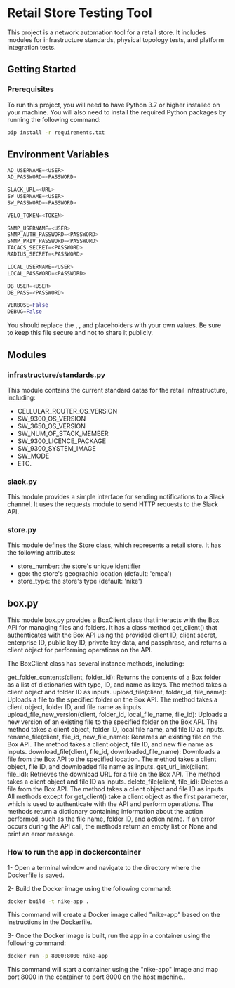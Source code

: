 # Retail Store Testing Tool

This project is a network automation tool for a retail store. It includes modules for infrastructure standards, physical topology tests, and platform integration tests.

## Getting Started

### Prerequisites

To run this project, you will need to have Python 3.7 or higher installed on your machine. You will also need to install the required Python packages by running the following command:

```bash
pip install -r requirements.txt

```

## Environment Variables

```python
AD_USERNAME=<USER>
AD_PASSWORD=<PASSWORD>

SLACK_URL=<URL>
SW_USERNAME=<USER>
SW_PASSWORD=<PASSWORD>

VELO_TOKEN=<TOKEN>

SNMP_USERNAME=<USER>
SNMP_AUTH_PASSWORD=<PASSWORD>
SNMP_PRIV_PASSWORD=<PASSWORD>
TACACS_SECRET=<PASSWORD>
RADIUS_SECRET=<PASSWORD>

LOCAL_USERNAME=<USER>
LOCAL_PASSWORD=<PASSWORD>

DB_USER=<USER>
DB_PASS=<PASSWORD>

VERBOSE=False
DEBUG=False

```
You should replace the <USER>, <PASSWORD>, and <URL> placeholders with your own values. Be sure to keep this file secure and not to share it publicly.

## Modules

### infrastructure/standards.py

This module contains the current standard datas for the retail infrastructure, including:

- CELLULAR_ROUTER_OS_VERSION
- SW_9300_OS_VERSION
- SW_3650_OS_VERSION
- SW_NUM_OF_STACK_MEMBER
- SW_9300_LICENCE_PACKAGE
- SW_9300_SYSTEM_IMAGE
- SW_MODE
- ETC.

### slack.py
This module provides a simple interface for sending notifications to a Slack channel. It uses the requests module to send HTTP requests to the Slack API.

### store.py
This module defines the Store class, which represents a retail store. It has the following attributes:

- store_number: the store's unique identifier
- geo: the store's geographic location (default: 'emea')
- store_type: the store's type (default: 'nike')

## box.py
This module box.py provides a BoxClient class that interacts with the Box API for managing files and folders. It has a class method get_client() that authenticates with the Box API using the provided client ID, client secret, enterprise ID, public key ID, private key data, and passphrase, and returns a client object for performing operations on the API.

The BoxClient class has several instance methods, including:

get_folder_contents(client, folder_id): Returns the contents of a Box folder as a list of dictionaries with type, ID, and name as keys. The method takes a client object and folder ID as inputs.
upload_file(client, folder_id, file_name): Uploads a file to the specified folder on the Box API. The method takes a client object, folder ID, and file name as inputs.
upload_file_new_version(client, folder_id, local_file_name, file_id): Uploads a new version of an existing file to the specified folder on the Box API. The method takes a client object, folder ID, local file name, and file ID as inputs.
rename_file(client, file_id, new_file_name): Renames an existing file on the Box API. The method takes a client object, file ID, and new file name as inputs.
download_file(client, file_id, downloaded_file_name): Downloads a file from the Box API to the specified location. The method takes a client object, file ID, and downloaded file name as inputs.
get_url_link(client, file_id): Retrieves the download URL for a file on the Box API. The method takes a client object and file ID as inputs.
delete_file(client, file_id): Deletes a file from the Box API. The method takes a client object and file ID as inputs.
All methods except for get_client() take a client object as the first parameter, which is used to authenticate with the API and perform operations. The methods return a dictionary containing information about the action performed, such as the file name, folder ID, and action name. If an error occurs during the API call, the methods return an empty list or None and print an error message.
### How to run the app in dockercontainer

1- Open a terminal window and navigate to the directory where the Dockerfile is saved.

2- Build the Docker image using the following command:

```bash
docker build -t nike-app .

```
This command will create a Docker image called "nike-app" based on the instructions in the Dockerfile.

3- Once the Docker image is built, run the app in a container using the following command:

```bash
docker run -p 8000:8000 nike-app

```
This command will start a container using the "nike-app" image and map port 8000 in the container to port 8000 on the host machine..


